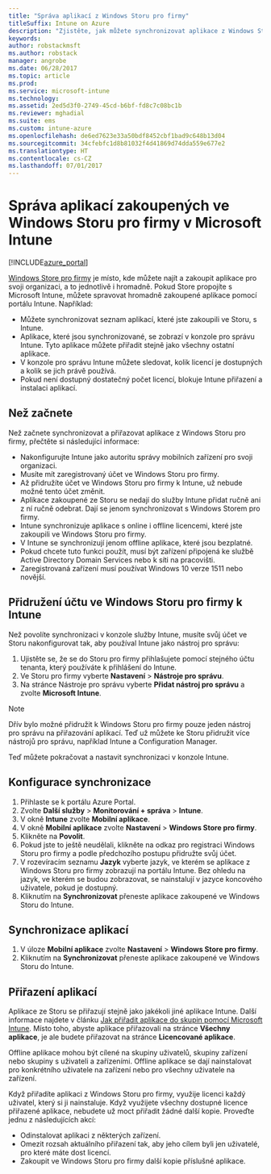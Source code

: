 ```yaml
---
title: "Správa aplikací z Windows Storu pro firmy"
titleSuffix: Intune on Azure
description: "Zjistěte, jak můžete synchronizovat aplikace z Windows Storu pro firmy do Intune a pak je přiřadit a sledovat."
keywords: 
author: robstackmsft
ms.author: robstack
manager: angrobe
ms.date: 06/28/2017
ms.topic: article
ms.prod: 
ms.service: microsoft-intune
ms.technology: 
ms.assetid: 2ed5d3f0-2749-45cd-b6bf-fd8c7c08bc1b
ms.reviewer: mghadial
ms.suite: ems
ms.custom: intune-azure
ms.openlocfilehash: de6ed7623e33a50bdf8452cbf1bad9c648b13d04
ms.sourcegitcommit: 34cfebfc1d8b81032f4d41869d74dda559e677e2
ms.translationtype: HT
ms.contentlocale: cs-CZ
ms.lasthandoff: 07/01/2017
---
```

# <a name="how-to-manage-apps-you-purchased-from-the-windows-store-for-business-with-microsoft-intune"></a>Správa aplikací zakoupených ve Windows Storu pro firmy v Microsoft Intune

[!INCLUDE[azure_portal](./includes/azure_portal.md)]


[Windows Store pro firmy](https://www.microsoft.com/business-store) je místo, kde můžete najít a zakoupit aplikace pro svoji organizaci, a to jednotlivě i hromadně. Pokud Store propojíte s Microsoft Intune, můžete spravovat hromadně zakoupené aplikace pomocí portálu Intune. Například:
* Můžete synchronizovat seznam aplikací, které jste zakoupili ve Storu, s Intune.
* Aplikace, které jsou synchronizované, se zobrazí v konzole pro správu Intune. Tyto aplikace můžete přiřadit stejně jako všechny ostatní aplikace.
* V konzole pro správu Intune můžete sledovat, kolik licencí je dostupných a kolik se jich právě používá.
* Pokud není dostupný dostatečný počet licencí, blokuje Intune přiřazení a instalaci aplikací.

## <a name="before-you-start"></a>Než začnete

Než začnete synchronizovat a přiřazovat aplikace z Windows Storu pro firmy, přečtěte si následující informace:

- Nakonfigurujte Intune jako autoritu správy mobilních zařízení pro svoji organizaci.
- Musíte mít zaregistrovaný účet ve Windows Storu pro firmy.
- Až přidružíte účet ve Windows Storu pro firmy k Intune, už nebude možné tento účet změnit.
- Aplikace zakoupené ze Storu se nedají do služby Intune přidat ručně ani z ní ručně odebrat. Dají se jenom synchronizovat s Windows Storem pro firmy.
- Intune synchronizuje aplikace s online i offline licencemi, které jste zakoupili ve Windows Storu pro firmy.
- V Intune se synchronizují jenom offline aplikace, které jsou bezplatné.
- Pokud chcete tuto funkci použít, musí být zařízení připojená ke službě Active Directory Domain Services nebo k síti na pracovišti.
- Zaregistrovaná zařízení musí používat Windows 10 verze 1511 nebo novější.

## <a name="associate-your-windows-store-for-business-account-with-intune"></a>Přidružení účtu ve Windows Storu pro firmy k Intune
Než povolíte synchronizaci v konzole služby Intune, musíte svůj účet ve Storu nakonfigurovat tak, aby používal Intune jako nástroj pro správu:
1. Ujistěte se, že se do Storu pro firmy přihlašujete pomocí stejného účtu tenanta, který používáte k přihlášení do Intune.
2. Ve Storu pro firmy vyberte **Nastavení** > **Nástroje pro správu**.
3. Na stránce Nástroje pro správu vyberte **Přidat nástroj pro správu** a zvolte **Microsoft Intune**.

> [!NOTE]
> Dřív bylo možné přidružit k Windows Storu pro firmy pouze jeden nástroj pro správu na přiřazování aplikací. Teď už můžete ke Storu přidružit více nástrojů pro správu, například Intune a Configuration Manager.

Teď můžete pokračovat a nastavit synchronizaci v konzole Intune.

## <a name="configure-synchronization"></a>Konfigurace synchronizace

1. Přihlaste se k portálu Azure Portal.
2. Zvolte **Další služby** > **Monitorování + správa** > **Intune**.
3. V okně **Intune** zvolte **Mobilní aplikace**.
1. V okně **Mobilní aplikace** zvolte **Nastavení** > **Windows Store pro firmy**.
2. Klikněte na **Povolit**.
3. Pokud jste to ještě neudělali, klikněte na odkaz pro registraci Windows Storu pro firmy a podle předchozího postupu přidružte svůj účet.
5. V rozevíracím seznamu **Jazyk** vyberte jazyk, ve kterém se aplikace z Windows Storu pro firmy zobrazují na portálu Intune. Bez ohledu na jazyk, ve kterém se budou zobrazovat, se nainstalují v jazyce koncového uživatele, pokud je dostupný.
6. Kliknutím na **Synchronizovat** přeneste aplikace zakoupené ve Windows Storu do Intune.

## <a name="synchronize-apps"></a>Synchronizace aplikací

1. V úloze **Mobilní aplikace** zvolte **Nastavení** > **Windows Store pro firmy**.
2. Kliknutím na **Synchronizovat** přeneste aplikace zakoupené ve Windows Storu do Intune.

## <a name="assign-apps"></a>Přiřazení aplikací

Aplikace ze Storu se přiřazují stejně jako jakékoli jiné aplikace Intune. Další informace najdete v článku [Jak přiřadit aplikace do skupin pomocí Microsoft Intune](apps-deploy.md). Místo toho, abyste aplikace přiřazovali na stránce **Všechny aplikace**, je ale budete přiřazovat na stránce **Licencované aplikace**.

Offline aplikace mohou být cílené na skupiny uživatelů, skupiny zařízení nebo skupiny s uživateli a zařízeními.
Offline aplikace se dají nainstalovat pro konkrétního uživatele na zařízení nebo pro všechny uživatele na zařízení. 


Když přiřadíte aplikaci z Windows Storu pro firmy, využije licenci každý uživatel, který si ji nainstaluje. Když využijete všechny dostupné licence přiřazené aplikace, nebudete už moct přiřadit žádné další kopie. Proveďte jednu z následujících akcí:
* Odinstalovat aplikaci z některých zařízení.
* Omezit rozsah aktuálního přiřazení tak, aby jeho cílem byli jen uživatelé, pro které máte dost licencí.
* Zakoupit ve Windows Storu pro firmy další kopie příslušné aplikace.


